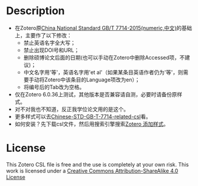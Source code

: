 # Description
- 在Zotero原[China National Standard GB/T 7714-2015(numeric,中文)](http://www.zotero.org/styles/china-national-standard-gb-t-7714-2015-numeric)的基础上，主要作了以下修改：
	- 禁止英语名字全大写；
	- 禁止出现DOI号和URL；
	- 删除硕博论文后面的日期(也可以手动在Zotero中删除Accessed项，不建议)；
	- 中文名字用'等'，英语名字用'et al'（如果某条目英语作者仍为'等'，则需要手动将Zotero中该条目的Language项改为en）；
    - 将编号后的Tab改为空格。
 - 仅在Zotero 6.0.36上测试，其他版本是否兼容请自测，必要时请备份原样式。
 - 对不对我也不知道，反正我学位论文用的是这个。
 - 更多样式可以去[Chinese-STD-GB-T-7714-related-csl](https://github.com/redleafnew/Chinese-STD-GB-T-7714-related-csl)看。
 - 如何安装？先下载csl文件，然后用搜索引擎搜索[Zotero 添加样式](https://www.bing.com/search?q=zotero%20%E6%B7%BB%E5%8A%A0%20%E6%A0%B7%E5%BC%8F )。

# License
This Zotero CSL file is free and the use is completely at your own risk. This work is licensed under a [Creative Commons Attribution-ShareAlike 4.0 License](https://creativecommons.org/licenses/by-sa/4.0/)